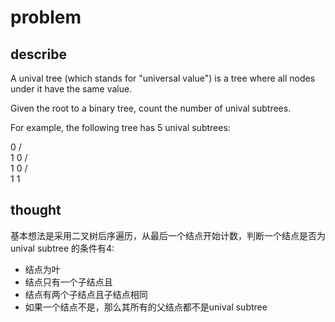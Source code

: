 # problem

## describe

A unival tree (which stands for "universal value") is a tree where all nodes under it have the same value.

Given the root to a binary tree, count the number of unival subtrees.

For example, the following tree has 5 unival subtrees:

   0
  / \
 1   0
    / \
   1   0
  / \
 1   1

## thought

基本想法是采用二叉树后序遍历，从最后一个结点开始计数，判断一个结点是否为unival subtree 的条件有4:

* 结点为叶
* 结点只有一个子结点且
* 结点有两个子结点且子结点相同
* 如果一个结点不是，那么其所有的父结点都不是unival subtree